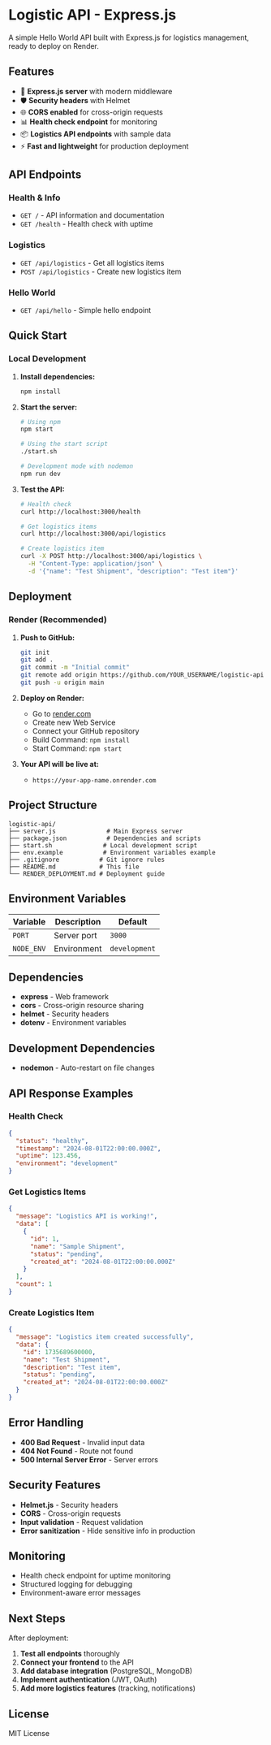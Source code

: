 # Logistic API - Express.js

A simple Hello World API built with Express.js for logistics management, ready to deploy on Render.

## Features

- 🚀 **Express.js server** with modern middleware
- 🛡️ **Security headers** with Helmet
- 🌐 **CORS enabled** for cross-origin requests
- 📊 **Health check endpoint** for monitoring
- 📦 **Logistics API endpoints** with sample data
- ⚡ **Fast and lightweight** for production deployment

## API Endpoints

### Health & Info
- `GET /` - API information and documentation
- `GET /health` - Health check with uptime

### Logistics
- `GET /api/logistics` - Get all logistics items
- `POST /api/logistics` - Create new logistics item

### Hello World
- `GET /api/hello` - Simple hello endpoint

## Quick Start

### Local Development

1. **Install dependencies:**
   ```bash
   npm install
   ```

2. **Start the server:**
   ```bash
   # Using npm
   npm start
   
   # Using the start script
   ./start.sh
   
   # Development mode with nodemon
   npm run dev
   ```

3. **Test the API:**
   ```bash
   # Health check
   curl http://localhost:3000/health
   
   # Get logistics items
   curl http://localhost:3000/api/logistics
   
   # Create logistics item
   curl -X POST http://localhost:3000/api/logistics \
     -H "Content-Type: application/json" \
     -d '{"name": "Test Shipment", "description": "Test item"}'
   ```

## Deployment

### Render (Recommended)

1. **Push to GitHub:**
   ```bash
   git init
   git add .
   git commit -m "Initial commit"
   git remote add origin https://github.com/YOUR_USERNAME/logistic-api.git
   git push -u origin main
   ```

2. **Deploy on Render:**
   - Go to [render.com](https://render.com)
   - Create new Web Service
   - Connect your GitHub repository
   - Build Command: `npm install`
   - Start Command: `npm start`

3. **Your API will be live at:**
   - `https://your-app-name.onrender.com`

## Project Structure

```
logistic-api/
├── server.js              # Main Express server
├── package.json           # Dependencies and scripts
├── start.sh              # Local development script
├── env.example           # Environment variables example
├── .gitignore           # Git ignore rules
├── README.md            # This file
└── RENDER_DEPLOYMENT.md # Deployment guide
```

## Environment Variables

| Variable | Description | Default |
|----------|-------------|---------|
| `PORT` | Server port | `3000` |
| `NODE_ENV` | Environment | `development` |

## Dependencies

- **express** - Web framework
- **cors** - Cross-origin resource sharing
- **helmet** - Security headers
- **dotenv** - Environment variables

## Development Dependencies

- **nodemon** - Auto-restart on file changes

## API Response Examples

### Health Check
```json
{
  "status": "healthy",
  "timestamp": "2024-08-01T22:00:00.000Z",
  "uptime": 123.456,
  "environment": "development"
}
```

### Get Logistics Items
```json
{
  "message": "Logistics API is working!",
  "data": [
    {
      "id": 1,
      "name": "Sample Shipment",
      "status": "pending",
      "created_at": "2024-08-01T22:00:00.000Z"
    }
  ],
  "count": 1
}
```

### Create Logistics Item
```json
{
  "message": "Logistics item created successfully",
  "data": {
    "id": 1735689600000,
    "name": "Test Shipment",
    "description": "Test item",
    "status": "pending",
    "created_at": "2024-08-01T22:00:00.000Z"
  }
}
```

## Error Handling

- **400 Bad Request** - Invalid input data
- **404 Not Found** - Route not found
- **500 Internal Server Error** - Server errors

## Security Features

- **Helmet.js** - Security headers
- **CORS** - Cross-origin requests
- **Input validation** - Request validation
- **Error sanitization** - Hide sensitive info in production

## Monitoring

- Health check endpoint for uptime monitoring
- Structured logging for debugging
- Environment-aware error messages

## Next Steps

After deployment:

1. **Test all endpoints** thoroughly
2. **Connect your frontend** to the API
3. **Add database integration** (PostgreSQL, MongoDB)
4. **Implement authentication** (JWT, OAuth)
5. **Add more logistics features** (tracking, notifications)

## License

MIT License 